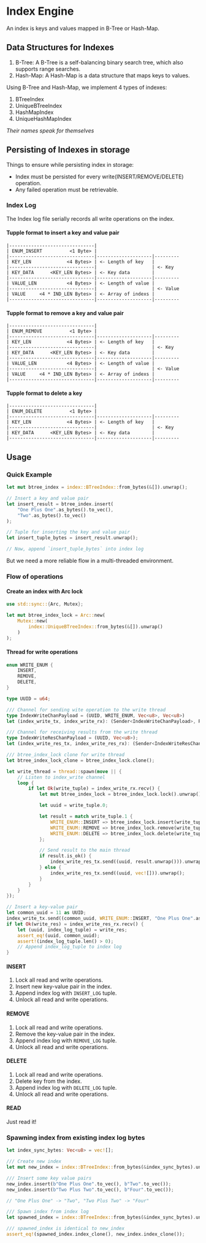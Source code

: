 # Index Engine

An index is keys and values mapped in B-Tree or Hash-Map.

## Data Structures for Indexes

1. B-Tree: A B-Tree is a self-balancing binary search tree, which also supports range searches.
2. Hash-Map: A Hash-Map is a data structure that maps keys to values.

Using B-Tree and Hash-Map, we implement 4 types of indexes:

1. BTreeIndex
2. UniqueBTreeIndex
3. HashMapIndex
4. UniqueHashMapIndex

_Their names speak for themselves_

## Persisting of Indexes in storage

Things to ensure while persisting index in storage:

- Index must be persisted for every write(INSERT/REMOVE/DELETE) operation.
- Any failed operation must be retrievable.

### Index Log

The Index log file serially records all write operations on the index.

#### Tupple format to insert a key and value pair

```
|-------------------------------|
| ENUM_INSERT          <1 Byte> |
|-------------------------------|--------------------|---------
| KEY_LEN             <4 Bytes> | <- Length of key   |
|-------------------------------|                    | <- Key
| KEY_DATA      <KEY_LEN Bytes> | <- Key data        |
|-------------------------------|--------------------|---------
| VALUE_LEN           <4 Bytes> | <- Length of value |
|-------------------------------|                    | <- Value
| VALUE     <4 * IND_LEN Bytes> | <- Array of indexs |
|-------------------------------|--------------------|---------
```

#### Tupple format to remove a key and value pair

```
|-------------------------------|
| ENUM_REMOVE          <1 Byte> |
|-------------------------------|--------------------|---------
| KEY_LEN             <4 Bytes> | <- Length of key   |
|-------------------------------|                    | <- Key
| KEY_DATA      <KEY_LEN Bytes> | <- Key data        |
|-------------------------------|--------------------|---------
| VALUE_LEN           <4 Bytes> | <- Length of value |
|-------------------------------|                    | <- Value
| VALUE     <4 * IND_LEN Bytes> | <- Array of indexs |
|-------------------------------|--------------------|---------
```

#### Tupple format to delete a key

```
|-------------------------------|
| ENUM_DELETE          <1 Byte> |
|-------------------------------|--------------------|---------
| KEY_LEN             <4 Bytes> | <- Length of key   |
|-------------------------------|                    | <- Key
| KEY_DATA      <KEY_LEN Bytes> | <- Key data        |
|-------------------------------|--------------------|---------
```

## Usage

### Quick Example

```rs
let mut btree_index = index::BTreeIndex::from_bytes(&[]).unwrap();

// Insert a key and value pair
let insert_result = btree_index.insert(
    "One Plus One".as_bytes().to_vec(),
    "Two".as_bytes().to_vec()
);

// Tuple for inserting the key and value pair
let insert_tuple_bytes = insert_result.unwrap();

// Now, append `insert_tuple_bytes` into index log
```

But we need a more reliable flow in a multi-threaded environment.

### Flow of operations

#### Create an index with Arc lock

```rs
use std::sync::{Arc, Mutex};

let mut btree_index_lock = Arc::new(
    Mutex::new(
        index::UniqueBTreeIndex::from_bytes(&[]).unwrap()
    )
);
```

#### Thread for write operations

```rs
enum WRITE_ENUM {
    INSERT,
    REMOVE,
    DELETE,
}

type UUID = u64;

/// Channel for sending wite operation to the write thread
type IndexWriteChanPayload = (UUID, WRITE_ENUM, Vec<u8>, Vec<u8>)
let (index_write_tx, index_write_rx): (Sender<IndexWriteChanPayload>, Receiver<IndexWriteChanPayload>) = channel();

/// Channel for receiving results from the write thread
type IndexWriteResChanPayload = (UUID, Vec<u8>);
let (index_write_res_tx, index_write_res_rx): (Sender<IndexWriteResChanPayload>, Receiver<IndexWriteResChanPayload>) = channel();

/// btree_index_lock clone for write thread
let btree_index_lock_clone = btree_index_lock.clone();

let write_thread = thread::spawn(move || {
    // Listen to index_write channel
    loop {
        if let Ok(write_tuple) = index_write_rx.recv() {
            let mut btree_index_lock = btree_index_lock.lock().unwrap();

            let uuid = write_tuple.0;

            let result = match write_tuple.1 {
                WRITE_ENUM::INSERT => btree_index_lock.insert(write_tuple.2, write_tuple.3),
                WRITE_ENUM::REMOVE => btree_index_lock.remove(write_tuple.2, write_tuple.3),
                WRITE_ENUM::DELETE => btree_index_lock.delete(write_tuple.2),
            };

            // Send result to the main thread
            if result.is_ok() {
                index_write_res_tx.send((uuid, result.unwrap())).unwrap();
            } else {
                index_write_res_tx.send((uuid, vec![])).unwrap();
            }
        }
    }
});

// Insert a key-value pair
let common_uuid = 11 as UUID;
index_write_tx.send((common_uuid, WRITE_ENUM::INSERT, "One Plus One".as_bytes().to_vec(), "Two".as_bytes().to_vec())).unwrap();
if let Ok(write_res) = index_write_res_rx.recv() {
    let (uuid, index_log_tuple) = write_res;
    assert_eq!(uuid, common_uuid);
    assert!(index_log_tuple.len() > 0);
    // Append index_log_tuple to index log
}
```

#### INSERT

1. Lock all read and write operations.
2. Insert new key-value pair in the index.
3. Append index log with `INSERT_LOG` tuple.
4. Unlock all read and write operations.

#### REMOVE

1. Lock all read and write operations.
2. Remove the key-value pair in the index.
3. Append index log with `REMOVE_LOG` tuple.
4. Unlock all read and write operations.

#### DELETE

1. Lock all read and write operations.
2. Delete key from the index.
3. Append index log with `DELETE_LOG` tuple.
4. Unlock all read and write operations.

#### READ

Just read it!

### Spawning index from existing index log bytes

```rs
let index_sync_bytes: Vec<u8> = vec![];

/// Create new index
let mut new_index = index::BTreeIndex::from_bytes(&index_sync_bytes).unwrap();

/// Insert some key value pairs
new_index.insert(b"One Plus One".to_vec(), b"Two".to_vec());
new_index.insert(b"Two Plus Two".to_vec(), b"Four".to_vec());

// "One Plus One" -> "Two", "Two Plus Two" -> "Four"

/// Spawn index from index log
let spawned_index = index::BTreeIndex::from_bytes(&index_sync_bytes).unwrap();

/// spawned_index is identical to new_index
assert_eq!(spawned_index.index_clone(), new_index.index_clone());
```

